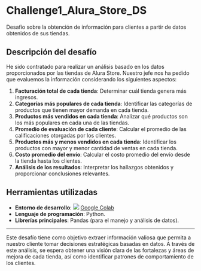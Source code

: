 # Challenge1_Alura_Store_DS

Desafío sobre la obtención de información para clientes a partir de datos obtenidos de sus tiendas.

## Descripción del desafío

He sido contratado para realizar un análisis basado en los datos proporcionados por las tiendas de Alura Store. Nuestro jefe nos ha pedido que evaluemos la información considerando los siguientes aspectos:

1. **Facturación total de cada tienda**: Determinar cuál tienda genera más ingresos.
2. **Categorías más populares de cada tienda**: Identificar las categorías de productos que tienen mayor demanda en cada tienda.
3. **Productos más vendidos en cada tienda**: Analizar qué productos son los más populares en cada una de las tiendas.
4. **Promedio de evaluación de cada cliente**: Calcular el promedio de las calificaciones otorgadas por los clientes.
5. **Productos más y menos vendidos en cada tienda**: Identificar los productos con mayor y menor cantidad de ventas en cada tienda.
6. **Costo promedio del envío**: Calcular el costo promedio del envío desde la tienda hasta los clientes.
7. **Análisis de los resultados**: Interpretar los hallazgos obtenidos y proporcionar conclusiones relevantes.

## Herramientas utilizadas

- **Entorno de desarrollo**: <img src="https://colab.research.google.com/assets/colab-badge.svg" /> [Google Colab](https://colab.research.google.com/)
- **Lenguaje de programación**: Python.
- **Librerías principales**: Pandas (para el manejo y análisis de datos).

---

Este desafío tiene como objetivo extraer información valiosa que permita a nuestro cliente tomar decisiones estratégicas basadas en datos. A través de este análisis, se espera obtener una visión clara de las fortalezas y áreas de mejora de cada tienda, así como identificar patrones de comportamiento de los clientes.
